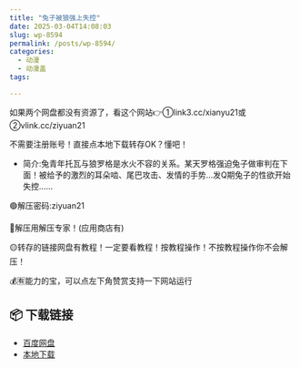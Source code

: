 ```yaml
---
title: "兔子被狼强上失控"
date: 2025-03-04T14:08:03
slug: wp-8594
permalink: /posts/wp-8594/
categories:
  - 动漫
  - 动漫盖
tags:

---
```


如果两个网盘都没有资源了，看这个网站👉①link3.cc/xianyu21或②vlink.cc/ziyuan21

不需要注册账号！直接点本地下载转存OK？懂吧！

*   简介:兔青年托瓦与狼罗格是水火不容的关系。某天罗格强迫兔子做审判在下面！被给予的激烈的耳朵啮、尾巴攻击、发情的手势…发Q期兔子的性欲开始失控……

🟢解压密码:ziyuan21

🔵解压用解压专家！(应用商店有)

🟡转存的链接网盘有教程！一定要看教程！按教程操作！不按教程操作你不会解压！

💰🈶能力的宝，可以点左下角赞赏支持一下网站运行

## 📦 下载链接
- [百度网盘](https://blziyuan21.com/pay-download/8594?key=d202beb333&down_id=0)
- [本地下载](https://blziyuan21.com/pay-download/8594?key=d202beb333&down_id=1)

